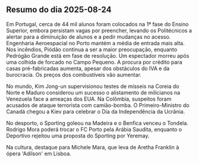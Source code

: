 ## Resumo do dia 2025-08-24

Em Portugal, cerca de 44 mil alunos foram colocados na 1ª fase do Ensino Superior, embora persistam vagas por preencher, levando os Politécnicos a alertar para a diminuição de alunos e a pedir mudanças no acesso. Engenharia Aeroespacial no Porto mantém a média de entrada mais alta. Nos incêndios, Piódão continua a ser a maior preocupação, enquanto Pedrógão Grande está em fase de resolução. Um espectador morreu após uma colhida de forcado no Campo Pequeno. A procura por crédito para casas pré-fabricadas aumenta, apesar dos obstáculos do IVA e da burocracia. Os preços dos combustíveis vão aumentar.

No mundo, Kim Jong-un supervisionou testes de mísseis na Coreia do Norte e Maduro considerou um sucesso o alistamento de milicianos na Venezuela face a ameaças dos EUA. Na Colômbia, suspeitos foram acusados de ataque terrorista com camião-bomba. O Primeiro-Ministro do Canadá chegou a Kiev para celebrar o Dia da Independência da Ucrânia.

No desporto, o Sporting goleou na Madeira e o Benfica venceu o Tondela. Rodrigo Mora poderá trocar o FC Porto pela Arábia Saudita, enquanto o Deportivo rejeitou uma proposta do Sporting por Yeremay.

Na cultura, destaque para Michele Mara, que leva de Aretha Franklin à ópera 'Adilson' em Lisboa.